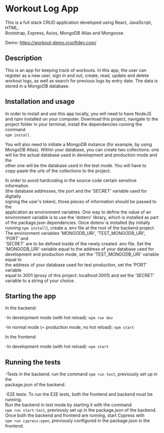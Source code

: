 # Workout Log App

This is a full stack CRUD application developed using React, JavaScript, HTML,  
Bootstrap, Express, Axios, MongoDB Atlas and Mongoose.

Demo: https://workout-demo.rcsoftdev.com/

## Description

This is an app for keeping track of workouts. In this app, the user can  
register as a new user, sign in and out, create, read, update and delete  
workout logs, as well as search for previous logs by entry date. The data is  
stored in a MongoDB database.

## Installation and usage

In order to install and use this app locally, you will need to have NodeJS  
and npm installed on your computer. Download this project, navigate to the  
project folder in your terminal, install the dependencies running the command  
`npm install`.

You will also need to initiate a MongoDB instance (for example, by using  
MongoDB Atlas). Within your database, you can create two collections: one  
will be the actual database used in development and production mode and the  
other one will be the database used in the test mode. You will have to  
copy-paste the urls of the collections to the project.

In order to avoid hardcoding in the source code certain sensitive information  
(the database addresses, the port and the 'SECRET' variable used for digitally  
signing the user's token), those pieces of information should be passed to the  
application as environment variables. One way to define the value of an  
environment variable is to use the 'dotenv' library, which is installed as part  
of the package.json dependencies. Once dotenv is installed (by initially  
running `npm install`), create a .env file at the root of the backend project.  
The environment variables 'MONGODB_URI', 'TEST_MONGODB_URI', 'PORT' and  
'SECRET' are to be defined inside of the newly created .env file. Set the  
'MONGODB_URI' variable equal to the address of your database used for  
development and production mode, set the 'TEST_MONGODB_URI' variable equal to  
the address of your database used for test production, set the 'PORT' variable  
equal to 3001 (proxy of this project: localhost:3001) and set the 'SECRET'  
variable to a string of your choice.

## Starting the app

In the backend:

-In development mode (with hot reload): `npm run dev`

-In normal mode (= production mode, no hot reload): `npm start`

In the frontend:

-In development mode (with hot reload): `npm start`

## Running the tests

-Tests in the backend: run the command `npm run test`, previously set up in the  
package.json of the backend.

-E2E tests: To run the E2E tests, both the frontend and backend must be running.  
Run the backend in test mode by starting it with the command  
`npm run start:test`, previously set up in the package.json of the backend.  
Once both the backend and frontend are running, start Cypress with  
`npm run cypress:open`, previously configured in the package.json in the  
frontend.
